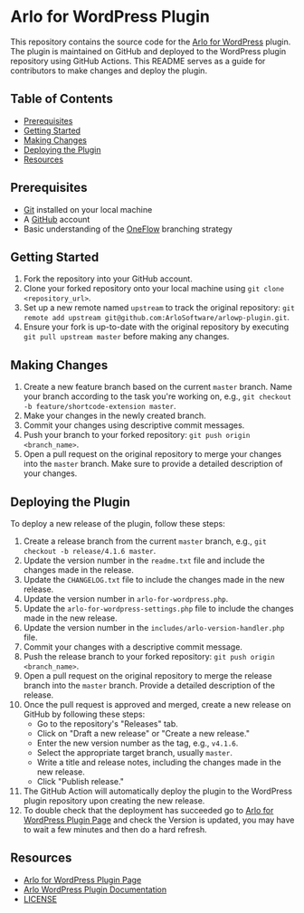 # Arlo for WordPress Plugin

This repository contains the source code for the [Arlo for WordPress](https://wordpress.org/plugins/arlo-training-and-event-management-system/) plugin. The plugin is maintained on GitHub and deployed to the WordPress plugin repository using GitHub Actions. This README serves as a guide for contributors to make changes and deploy the plugin.

## Table of Contents

- [Prerequisites](#prerequisites)
- [Getting Started](#getting-started)
- [Making Changes](#making-changes)
- [Deploying the Plugin](#deploying-the-plugin)
- [Resources](#resources)

## Prerequisites

- [Git](https://git-scm.com/downloads) installed on your local machine
- A [GitHub](https://github.com/) account
- Basic understanding of the [OneFlow](https://www.endoflineblog.com/oneflow-a-git-branching-model-and-workflow) branching strategy

## Getting Started

1. Fork the repository into your GitHub account.
1. Clone your forked repository onto your local machine using `git clone <repository_url>`.
1. Set up a new remote named `upstream` to track the original repository: `git remote add upstream git@github.com:ArloSoftware/arlowp-plugin.git`.
1. Ensure your fork is up-to-date with the original repository by executing `git pull upstream master` before making any changes.

## Making Changes

1. Create a new feature branch based on the current `master` branch. Name your branch according to the task you're working on, e.g., `git checkout -b feature/shortcode-extension master`.
1. Make your changes in the newly created branch.
1. Commit your changes using descriptive commit messages.
1. Push your branch to your forked repository: `git push origin <branch_name>`.
1. Open a pull request on the original repository to merge your changes into the `master` branch. Make sure to provide a detailed description of your changes.

## Deploying the Plugin

To deploy a new release of the plugin, follow these steps:

1. Create a release branch from the current `master` branch, e.g., `git checkout -b release/4.1.6 master`.
1. Update the version number in the `readme.txt` file and include the changes made in the release.
1. Update the `CHANGELOG.txt` file to include the changes made in the new release.
1. Update the version number in `arlo-for-wordpress.php`.
1. Update the `arlo-for-wordpress-settings.php` file to include the changes made in the new release.
1. Update the version number in the `includes/arlo-version-handler.php` file.
1. Commit your changes with a descriptive commit message.
1. Push the release branch to your forked repository: `git push origin <branch_name>`.
1. Open a pull request on the original repository to merge the release branch into the `master` branch. Provide a detailed description of the release.
1. Once the pull request is approved and merged, create a new release on GitHub by following these steps:
   - Go to the repository's "Releases" tab.
   - Click on "Draft a new release" or "Create a new release."
   - Enter the new version number as the tag, e.g., `v4.1.6`.
   - Select the appropriate target branch, usually `master`.
   - Write a title and release notes, including the changes made in the new release.
   - Click "Publish release."
1. The GitHub Action will automatically deploy the plugin to the WordPress plugin repository upon creating the new release.
1. To double check that the deployment has succeeded go to [Arlo for WordPress Plugin Page](https://wordpress.org/plugins/arlo-training-and-event-management-system/) and check the Version is updated, you may have to wait a few minutes and then do a hard refresh.
## Resources
- [Arlo for WordPress Plugin Page](https://wordpress.org/plugins/arlo-training-and-event-management-system/)
- [Arlo WordPress Plugin Documentation](https://developer.arlo.co/doc/wordpress/index)
- [LICENSE](LICENSE.txt)
